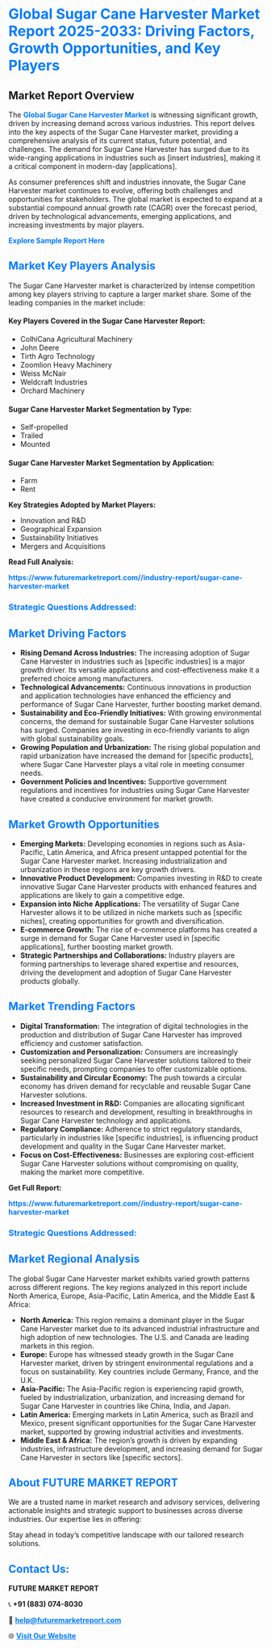<h1 style="color: #007BFF;">Global Sugar Cane Harvester Market Report 2025-2033: Driving Factors, Growth Opportunities, and Key Players</h1>

<section id="overview">
<h2>Market Report Overview</h2>
<p>The <a href="https://www.futuremarketreport.com//industry-report/sugar-cane-harvester-market" style="color: #007BFF; text-decoration: none;"><strong>Global Sugar Cane Harvester Market</strong></a> is witnessing significant growth, driven by increasing demand across various industries. This report delves into the key aspects of the Sugar Cane Harvester market, providing a comprehensive analysis of its current status, future potential, and challenges. The demand for Sugar Cane Harvester has surged due to its wide-ranging applications in industries such as [insert industries], making it a critical component in modern-day [applications].</p>
<p>As consumer preferences shift and industries innovate, the Sugar Cane Harvester market continues to evolve, offering both challenges and opportunities for stakeholders. The global market is expected to expand at a substantial compound annual growth rate (CAGR) over the forecast period, driven by technological advancements, emerging applications, and increasing investments by major players.</p>
</section>

<section id="overview">
<p><a href="https://www.futuremarketreport.com//request-sample/reportId=48751" style="color: #007BFF; text-decoration: none;"><strong>Explore Sample Report Here</strong></a></p>
</section>

<section id="key-players">
<h2 style="color: #007BFF;">Market Key Players Analysis</h2>
<p>The Sugar Cane Harvester market is characterized by intense competition among key players striving to capture a larger market share. Some of the leading companies in the market include:</p>
<h4>Key Players Covered in the Sugar Cane Harvester Report:</h4>
<ul><li>ColhiCana Agricultural Machinery</li><li>John Deere</li><li>Tirth Agro Technology</li><li>Zoomlion Heavy Machinery</li><li>Weiss McNair</li><li>Weldcraft Industries</li><li>Orchard Machinery</li></ul>
<h4>Sugar Cane Harvester Market Segmentation by Type:</h4>
<ul><li>Self-propelled</li><li>Trailed</li><li>Mounted</li></ul>

<h4>Sugar Cane Harvester Market Segmentation by Application:</h4>
<ul><li>Farm</li><li>Rent</li></ul>
<p><strong>Key Strategies Adopted by Market Players:</strong></p>
<ul>
<li>Innovation and R&D</li>
<li>Geographical Expansion</li>
<li>Sustainability Initiatives</li>
<li>Mergers and Acquisitions</li>
</ul>
</section>

<section>
<p><strong>Read Full Analysis: </strong></p><a href="https://www.futuremarketreport.com//industry-report/sugar-cane-harvester-market" style="color: #007BFF; text-decoration: none;"><strong>https://www.futuremarketreport.com//industry-report/sugar-cane-harvester-market</strong></a>
<h3 style="color: #007BFF;">Strategic Questions Addressed:</h3>
</section>

<section id="driving-factors">
<h2 style="color: #007BFF;">Market Driving Factors</h2>
<ul>
<li><strong>Rising Demand Across Industries:</strong> The increasing adoption of Sugar Cane Harvester in industries such as [specific industries] is a major growth driver. Its versatile applications and cost-effectiveness make it a preferred choice among manufacturers.</li>
<li><strong>Technological Advancements:</strong> Continuous innovations in production and application technologies have enhanced the efficiency and performance of Sugar Cane Harvester, further boosting market demand.</li>
<li><strong>Sustainability and Eco-Friendly Initiatives:</strong> With growing environmental concerns, the demand for sustainable Sugar Cane Harvester solutions has surged. Companies are investing in eco-friendly variants to align with global sustainability goals.</li>
<li><strong>Growing Population and Urbanization:</strong> The rising global population and rapid urbanization have increased the demand for [specific products], where Sugar Cane Harvester plays a vital role in meeting consumer needs.</li>
<li><strong>Government Policies and Incentives:</strong> Supportive government regulations and incentives for industries using Sugar Cane Harvester have created a conducive environment for market growth.</li>
</ul>
</section>

<section id="growth-opportunities">
<h2 style="color: #007BFF;">Market Growth Opportunities</h2>
<ul>
<li><strong>Emerging Markets:</strong> Developing economies in regions such as Asia-Pacific, Latin America, and Africa present untapped potential for the Sugar Cane Harvester market. Increasing industrialization and urbanization in these regions are key growth drivers.</li>
<li><strong>Innovative Product Development:</strong> Companies investing in R&D to create innovative Sugar Cane Harvester products with enhanced features and applications are likely to gain a competitive edge.</li>
<li><strong>Expansion into Niche Applications:</strong> The versatility of Sugar Cane Harvester allows it to be utilized in niche markets such as [specific niches], creating opportunities for growth and diversification.</li>
<li><strong>E-commerce Growth:</strong> The rise of e-commerce platforms has created a surge in demand for Sugar Cane Harvester used in [specific applications], further boosting market growth.</li>
<li><strong>Strategic Partnerships and Collaborations:</strong> Industry players are forming partnerships to leverage shared expertise and resources, driving the development and adoption of Sugar Cane Harvester products globally.</li>
</ul>
</section>

<section id="trending-factors">
<h2 style="color: #007BFF;">Market Trending Factors</h2>
<ul>
<li><strong>Digital Transformation:</strong> The integration of digital technologies in the production and distribution of Sugar Cane Harvester has improved efficiency and customer satisfaction.</li>
<li><strong>Customization and Personalization:</strong> Consumers are increasingly seeking personalized Sugar Cane Harvester solutions tailored to their specific needs, prompting companies to offer customizable options.</li>
<li><strong>Sustainability and Circular Economy:</strong> The push towards a circular economy has driven demand for recyclable and reusable Sugar Cane Harvester solutions.</li>
<li><strong>Increased Investment in R&D:</strong> Companies are allocating significant resources to research and development, resulting in breakthroughs in Sugar Cane Harvester technology and applications.</li>
<li><strong>Regulatory Compliance:</strong> Adherence to strict regulatory standards, particularly in industries like [specific industries], is influencing product development and quality in the Sugar Cane Harvester market.</li>
<li><strong>Focus on Cost-Effectiveness:</strong> Businesses are exploring cost-efficient Sugar Cane Harvester solutions without compromising on quality, making the market more competitive.</li>
</ul>
</section>

<section>
<p><strong>Get Full Report: </strong></p><a href="https://www.futuremarketreport.com//industry-report/sugar-cane-harvester-market" style="color: #007BFF; text-decoration: none;"><strong>https://www.futuremarketreport.com//industry-report/sugar-cane-harvester-market</strong></a>
<h3 style="color: #007BFF;">Strategic Questions Addressed:</h3>
</section>


<section id="regional-analysis">
<h2 style="color: #007BFF;">Market Regional Analysis</h2>
<p>The global Sugar Cane Harvester market exhibits varied growth patterns across different regions. The key regions analyzed in this report include North America, Europe, Asia-Pacific, Latin America, and the Middle East & Africa:</p>
<ul>
<li><strong>North America:</strong> This region remains a dominant player in the Sugar Cane Harvester market due to its advanced industrial infrastructure and high adoption of new technologies. The U.S. and Canada are leading markets in this region.</li>
<li><strong>Europe:</strong> Europe has witnessed steady growth in the Sugar Cane Harvester market, driven by stringent environmental regulations and a focus on sustainability. Key countries include Germany, France, and the U.K.</li>
<li><strong>Asia-Pacific:</strong> The Asia-Pacific region is experiencing rapid growth, fueled by industrialization, urbanization, and increasing demand for Sugar Cane Harvester in countries like China, India, and Japan.</li>
<li><strong>Latin America:</strong> Emerging markets in Latin America, such as Brazil and Mexico, present significant opportunities for the Sugar Cane Harvester market, supported by growing industrial activities and investments.</li>
<li><strong>Middle East & Africa:</strong> The region’s growth is driven by expanding industries, infrastructure development, and increasing demand for Sugar Cane Harvester in sectors like [specific sectors].</li>
</ul>
</section>

<footer>
<h2 style="color: #007BFF;">About FUTURE MARKET REPORT</h2>
<p>We are a trusted name in market research and advisory services, delivering actionable insights and strategic support to businesses across diverse industries. Our expertise lies in offering:</p>

<p>Stay ahead in today’s competitive landscape with our tailored research solutions.</p>

<h2 style="color: #007BFF;">Contact Us:</h2>
<p><strong>FUTURE MARKET REPORT</strong></p>
<p>📞 <strong>+91 (883) 074-8030</strong></p>
<p>📧 <strong><a href="mailto:help@futuremarketreport.com" style="color: #007BFF;">help@futuremarketreport.com</a></strong></p>
<p>🌐 <strong><a href="https://www.futuremarketreport.com/" style="color: #007BFF;">Visit Our Website</a></strong></p>
</footer>